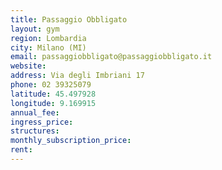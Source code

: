 ```yaml
---
title: Passaggio Obbligato
layout: gym
region: Lombardia
city: Milano (MI)
email: passaggiobbligato@passaggiobbligato.it
website: 
address: Via degli Imbriani 17
phone: 02 39325079
latitude: 45.497928
longitude: 9.169915
annual_fee: 
ingress_price: 
structures: 
monthly_subscription_price: 
rent: 
---
```


